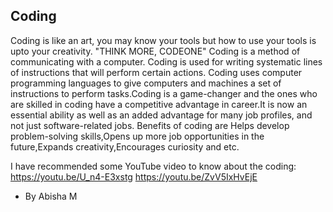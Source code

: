 ## Coding

Coding is like an art, you may know your tools but how to use your tools is upto your creativity.
          "THINK MORE, 
                  CODEONE"
Coding is a method of communicating with a computer. Coding is used for writing systematic lines of instructions that will perform certain actions. Coding uses computer programming languages to give computers and machines a set of instructions to perform tasks.Coding is a game-changer and the ones who are skilled in coding have a competitive advantage in career.It is now an essential ability as well as an added advantage for many job profiles, and not just software-related jobs.
Benefits of coding are Helps develop problem-solving skills,Opens up more job opportunities in the future,Expands creativity,Encourages curiosity and etc.

I have recommended some YouTube video to know about the coding:
https://youtu.be/U_n4-E3xstg
 https://youtu.be/ZvV5IxHvEjE

- By Abisha M
